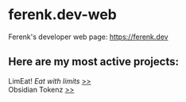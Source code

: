 # ferenk.dev-web
Ferenk's developer web page: https://ferenk.dev

## Here are my most active projects:
LimEat! *Eat with limits* [>>](https://limeat.ferenk.dev)<br>
Obsidian Tokenz [>>](https://obsidian-tokenz.ferenk.dev)
